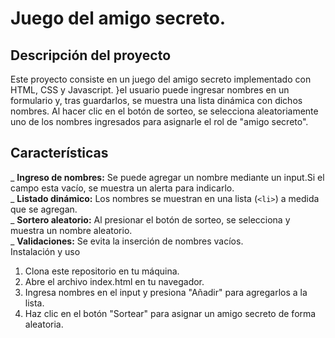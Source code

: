 # Juego del amigo secreto.

## Descripción del proyecto

Este proyecto consiste en un juego del amigo secreto implementado con HTML, CSS y Javascript. }el usuario puede ingresar nombres en un formulario y, tras guardarlos, se muestra una lista dinámica con dichos nombres. Al hacer clic en el botón de sorteo, se selecciona aleatoriamente uno de los nombres ingresados para asignarle el rol de "amigo secreto".

## Características

_ **Ingreso de nombres:** Se puede agregar un nombre mediante un input.Si el campo esta vacío, se muestra un alerta para indicarlo.
<br>
_ **Listado dinámico:** Los nombres se muestran en una lista (`<li>`) a medida que se agregan.
<br>
_ **Sortero aleatorio:** Al presionar el botón de sorteo, se selecciona y muestra un nombre aleatorio.
<br>
_ **Validaciones:** Se evita la inserción de nombres vacíos.
<br>
Instalación y uso

1. Clona este repositorio en tu máquina.
2. Abre el archivo index.html en tu navegador.
3. Ingresa nombres en el input y presiona "Añadir" para agregarlos a la lista.
4. Haz clic en el botón "Sortear" para asignar un amigo secreto de forma aleatoria.


